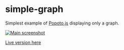 # simple-graph

Simplest example of [Popoto.js](http://popotojs.com/) displaying only a graph.

[![Main screenshot](https://nhogs.github.io/popoto-examples/simple-graph/screen/main.png "Main screenshot")](https://nhogs.github.io/popoto-examples/simple-graph/index.html)

[Live version here](https://nhogs.github.io/popoto-examples/simple-graph/index.html)
